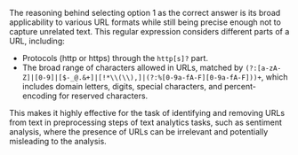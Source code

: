 The reasoning behind selecting option 1 as the correct answer is its broad applicability to various URL formats while still being precise enough not to capture unrelated text. This regular expression considers different parts of a URL, including:
- Protocols (http or https) through the `http[s]?` part.
- The broad range of characters allowed in URLs, matched by `(?:[a-zA-Z]|[0-9]|[$-_@.&+]|[!*\\(\\),]|(?:%[0-9a-fA-F][0-9a-fA-F]))+`, which includes domain letters, digits, special characters, and percent-encoding for reserved characters.

This makes it highly effective for the task of identifying and removing URLs from text in preprocessing steps of text analytics tasks, such as sentiment analysis, where the presence of URLs can be irrelevant and potentially misleading to the analysis.